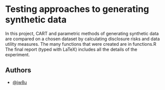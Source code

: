 
# Testing approaches to generating synthetic data

In this project, CART and parametric methods of generating
synthetic data are compared on a chosen dataset by calculating disclosure
risks and data utility measures. 
The many functions that were created are in functions.R
The final report (typed with LaTeX) includes all the details of the experiment.

## Authors

- [@jw8u](https://www.github.com/jw8u)


